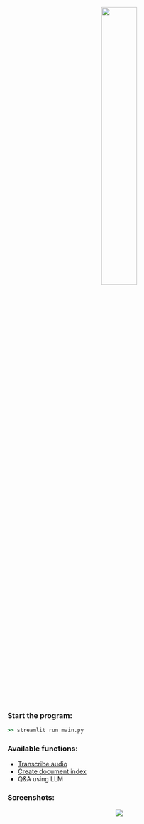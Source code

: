 <p align="center">
  <img align="center" src="https://private-user-images.githubusercontent.com/10580847/248083735-15c326d9-67df-4fb2-b50a-c7684f45bacb.png?jwt=eyJhbGciOiJIUzI1NiIsInR5cCI6IkpXVCJ9.eyJrZXkiOiJrZXkxIiwiZXhwIjoxNjg3NDc2MjU0LCJuYmYiOjE2ODc0NzU5NTQsInBhdGgiOiIvMTA1ODA4NDcvMjQ4MDgzNzM1LTE1YzMyNmQ5LTY3ZGYtNGZiMi1iNTBhLWM3Njg0ZjQ1YmFjYi5wbmc_WC1BbXotQWxnb3JpdGhtPUFXUzQtSE1BQy1TSEEyNTYmWC1BbXotQ3JlZGVudGlhbD1BS0lBSVdOSllBWDRDU1ZFSDUzQSUyRjIwMjMwNjIyJTJGdXMtZWFzdC0xJTJGczMlMkZhd3M0X3JlcXVlc3QmWC1BbXotRGF0ZT0yMDIzMDYyMlQyMzE5MTRaJlgtQW16LUV4cGlyZXM9MzAwJlgtQW16LVNpZ25hdHVyZT1kNDFlMWRlY2JlNTAyODNiNzgyYTgyOWM5MjQ4MWFiNDZiZjlmMDhhMGM2ZWRlYzk5MmFiNDFhMjU0YmJhMzQ5JlgtQW16LVNpZ25lZEhlYWRlcnM9aG9zdCZhY3Rvcl9pZD0wJmtleV9pZD0wJnJlcG9faWQ9MCJ9.uXIzCo6eJk37dbwGHgs0NXqHQrEbgMgKTsrcSFgs4-k" width="40%" height="40%" />
</p>

### Start the program:
```cmd
>> streamlit run main.py
```
  
### Available functions:
  - [Transcribe audio](utils/audio_transcribe.py)
  - [Create document index](utils/generate_vector_index.py)
  - Q&A using LLM

### Screenshots:

<p align="center">
  <img align="center" src="https://private-user-images.githubusercontent.com/10580847/248084804-fc9687e1-7ee8-4d83-9914-55209e5acfcd.png?jwt=eyJhbGciOiJIUzI1NiIsInR5cCI6IkpXVCJ9.eyJrZXkiOiJrZXkxIiwiZXhwIjoxNjg3NDc2ODk4LCJuYmYiOjE2ODc0NzY1OTgsInBhdGgiOiIvMTA1ODA4NDcvMjQ4MDg0ODA0LWZjOTY4N2UxLTdlZTgtNGQ4My05OTE0LTU1MjA5ZTVhY2ZjZC5wbmc_WC1BbXotQWxnb3JpdGhtPUFXUzQtSE1BQy1TSEEyNTYmWC1BbXotQ3JlZGVudGlhbD1BS0lBSVdOSllBWDRDU1ZFSDUzQSUyRjIwMjMwNjIyJTJGdXMtZWFzdC0xJTJGczMlMkZhd3M0X3JlcXVlc3QmWC1BbXotRGF0ZT0yMDIzMDYyMlQyMzI5NThaJlgtQW16LUV4cGlyZXM9MzAwJlgtQW16LVNpZ25hdHVyZT05Yjc5MWQ0ZGUwNzE3YzI2OTlkMDBmODY4N2UyZjg1MDQzN2I5MmY3OTUzNGY2ZjBiMzQ4MTZiOWEyNWE4NGY3JlgtQW16LVNpZ25lZEhlYWRlcnM9aG9zdCZhY3Rvcl9pZD0wJmtleV9pZD0wJnJlcG9faWQ9MCJ9.fZufUNoSmRZeSHcaA2NrC2wXt8J5c3jh37rInfwemK8" />
</p>
